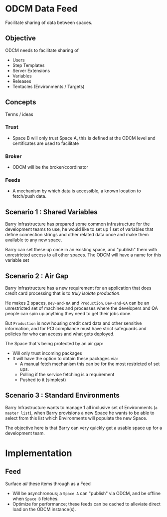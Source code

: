# ODCM Data Feed

Facilitate sharing of data between spaces.

## Objective

ODCM needs to facilitate sharing of
 - Users
 - Step Templates
 - Server Extensions
 - Variables
 - Releases
 - Tentacles (Environments / Targets)

## Concepts

Terms / ideas

### Trust

 - Space B will only trust Space A, this is defined at the ODCM level and certificates are used to facilitate

### Broker

 - ODCM will be the broker/coordinator

### Feeds

 - A mechanism by which data is accessible, a known location to fetch/push data.


## Scenario 1 : Shared Variables

Barry Infrastructure has prepared some common infrastructure for the development teams to use, he would like to set up 1 set of variables that define connection strings and other related data once and make them available to any new space.

Barry can set these up once in an existing space, and "publish" them with unrestricted access to all other spaces. The ODCM will have a name for this variable set

## Scenario 2 : Air Gap

Barry Infrastructure has a new requirement for an application that does credit card processing that is to *truly isolate production*.

He makes 2 spaces, `Dev-and-QA` and `Production`. `Dev-and-QA` can be an unrestricted set of machines and processes where the developers and QA people can spin up anything they need to get their jobs done.

But `Production` is now housing credit card data and other sensitive information, and for PCI compliance must have strict safeguards and policies for who can access and what gets deployed.

The Space that's being protected by an air gap:
 - Will only trust incoming packages
 - It will have the option to obtain these packages via:
   - A manual fetch mechanism this can be for the most restricted of set ups.
   - Polling if the service fetching is a requirement
   - Pushed to it (simplest)

## Scenario 3 : Standard Environments

Barry Infrastructure wants to manage 1 all inclusive set of Environments (`a master list`), when Barry provisions a new Space he wants to be able to select from this list which Environments will populate the new Space.

The objective here is that Barry can very quickly get a usable space up for a development team.


# Implementation

## Feed

Surface *all* these items through as a Feed

 - Will be asynchronous; a `Space A` can "publish" via ODCM, and be offline when `Space B` fetches.
 - Optimize for performance; these feeds can be cached to alleviate direct load on the ODCM instance(s).
